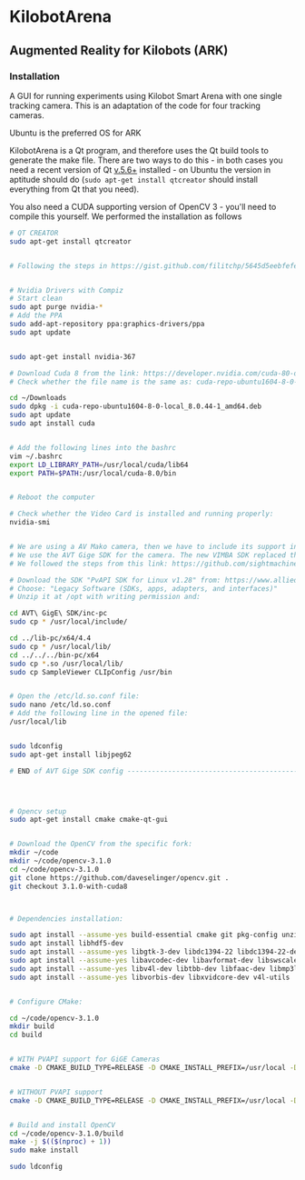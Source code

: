 # KilobotArena
## Augmented Reality for Kilobots (ARK)
### Installation

A GUI for running experiments using Kilobot Smart Arena with one single tracking camera. This is an adaptation of the code for four tracking cameras.

Ubuntu is the preferred OS for ARK

KilobotArena is a Qt program, and therefore uses the Qt build tools to generate the make file. There are two ways to do this - in both cases you need a recent version of Qt [v.5.6+](www.qt.io) installed - on Ubuntu the version in aptitude should do (`sudo apt-get install qtcreator` should install everything from Qt that you need).

You also need a CUDA supporting version of OpenCV 3 - you'll need to compile this yourself. We performed the installation as follows


```bash
# QT CREATOR
sudo apt-get install qtcreator


# Following the steps in https://gist.github.com/filitchp/5645d5eebfefe374218fa2cbf89189aa for OpenCV 3 with CUDA 8 installation.


# Nvidia Drivers with Compiz
# Start clean
sudo apt purge nvidia-*
# Add the PPA
sudo add-apt-repository ppa:graphics-drivers/ppa
sudo apt update


sudo apt-get install nvidia-367

# Download Cuda 8 from the link: https://developer.nvidia.com/cuda-80-download-archive
# Check whether the file name is the same as: cuda-repo-ubuntu1604-8-0-local_8.0.44-1_amd64.deb

cd ~/Downloads
sudo dpkg -i cuda-repo-ubuntu1604-8-0-local_8.0.44-1_amd64.deb
sudo apt update
sudo apt install cuda


# Add the following lines into the bashrc
vim ~/.bashrc
export LD_LIBRARY_PATH=/usr/local/cuda/lib64
export PATH=$PATH:/usr/local/cuda-8.0/bin


# Reboot the computer

# Check whether the Video Card is installed and running properly: 
nvidia-smi


# We are using a AV Mako camera, then we have to include its support in the OpenCV installation. Go directly to the OpenCV setup this is not your case.
# We use the AVT Gige SDK for the camera. The new VIMBA SDK replaced the AVT Gige, but the OpenCV version we are using does not support it yet.
# We followed the steps from this link: https://github.com/sightmachine/SimpleCV/wiki/Allied-Vision-(AVT)-GigE-Camera-Installation-Guide-for-Ubuntu-Linux

# Download the SDK "PvAPI SDK for Linux v1.28" from: https://www.alliedvision.com/en/support/software-downloads.html
# Choose: "Legacy Software (SDKs, apps, adapters, and interfaces)"
# Unzip it at /opt with writing permission and:

cd AVT\ GigE\ SDK/inc-pc
sudo cp * /usr/local/include/

cd ../lib-pc/x64/4.4
sudo cp * /usr/local/lib/
cd ../../../bin-pc/x64
sudo cp *.so /usr/local/lib/
sudo cp SampleViewer CLIpConfig /usr/bin


# Open the /etc/ld.so.conf file:
sudo nano /etc/ld.so.conf
# Add the following line in the opened file:
/usr/local/lib


sudo ldconfig
sudo apt-get install libjpeg62

# END of AVT Gige SDK config ----------------------------------------------------------------------




# Opencv setup
sudo apt-get install cmake cmake-qt-gui


# Download the OpenCV from the specific fork:
mkdir ~/code
mkdir ~/code/opencv-3.1.0
cd ~/code/opencv-3.1.0
git clone https://github.com/daveselinger/opencv.git .
git checkout 3.1.0-with-cuda8



# Dependencies installation:

sudo apt install --assume-yes build-essential cmake git pkg-config unzip ffmpeg qtbase5-dev python-dev python3-dev python-numpy python3-numpy
sudo apt install libhdf5-dev
sudo apt install --assume-yes libgtk-3-dev libdc1394-22 libdc1394-22-dev libjpeg-dev libpng12-dev libtiff5-dev libjasper-dev
sudo apt install --assume-yes libavcodec-dev libavformat-dev libswscale-dev libxine2-dev libgstreamer0.10-dev libgstreamer-plugins-base0.10-dev
sudo apt install --assume-yes libv4l-dev libtbb-dev libfaac-dev libmp3lame-dev libopencore-amrnb-dev libopencore-amrwb-dev libtheora-dev
sudo apt install --assume-yes libvorbis-dev libxvidcore-dev v4l-utils


# Configure CMake:

cd ~/code/opencv-3.1.0
mkdir build
cd build


# WITH PVAPI support for GiGE Cameras
cmake -D CMAKE_BUILD_TYPE=RELEASE -D CMAKE_INSTALL_PREFIX=/usr/local -D WITH_CUDA=ON -D WITH_CUBLAS=ON -D  WITH_PVAPI=ON -D PVAPI_LIBRARY="/usr/local/lib/libPvAPI.a" -D WITH_TBB=ON -D WITH_V4L=ON -D WITH_QT=ON -D WITH_OPENGL=ON -D BUILD_PERF_TESTS=OFF -D BUILD_TESTS=OFF -DCUDA_NVCC_FLAGS="-D_FORCE_INLINES" ..


# WITHOUT PVAPI support
cmake -D CMAKE_BUILD_TYPE=RELEASE -D CMAKE_INSTALL_PREFIX=/usr/local -D WITH_CUDA=ON -D WITH_CUBLAS=ON -D WITH_TBB=ON -D WITH_V4L=ON -D WITH_QT=ON -D WITH_OPENGL=ON -D BUILD_PERF_TESTS=OFF -D BUILD_TESTS=OFF -DCUDA_NVCC_FLAGS="-D_FORCE_INLINES" ..


# Build and install OpenCV
cd ~/code/opencv-3.1.0/build
make -j $(($(nproc) + 1))
sudo make install

sudo ldconfig

```
